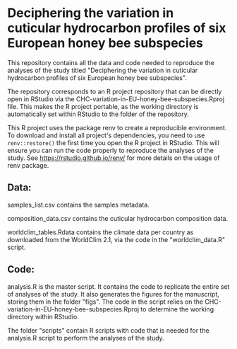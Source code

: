 # Deciphering the variation in cuticular hydrocarbon profiles of six European honey bee subspecies

This repository contains all the data and code needed to reproduce the analyses of the study titled "Deciphering the variation in cuticular hydrocarbon profiles of six European honey bee subspecies".

The repository corresponds to an R project repository that can be directly open in RStudio via the CHC-variation-in-EU-honey-bee-subspecies.Rproj file.
This makes the R project portable, as the working directory is automatically set within RStudio to the folder of the repository.

This R project uses the package renv to create a reproducible environment.
To download and install all project's dependencies, you need to use `renv::restore()` the first time you open the R project in RStudio.
This will ensure you can run the code properly to reproduce the analyses of the study.
See https://rstudio.github.io/renv/ for more details on the usage of renv package.

## Data:

samples_list.csv contains the samples metadata.

composition_data.csv contains the cuticular hydrocarbon composition data.

worldclim_tables.Rdata contains the climate data per country as downloaded from the WorldClim 2.1, via the code in the "worldclim_data.R" script.

## Code:

analysis.R is the master script. 
It contains the code to replicate the entire set of analyses of the study.
It also generates the figures for the manuscript, storing them in the folder "figs".
The code in the script relies on the CHC-variation-in-EU-honey-bee-subspecies.Rproj to determine the working directory within RStudio.

The folder "scripts" contain R scripts with code that is needed for the analysis.R script to perform the analyses of the study.



